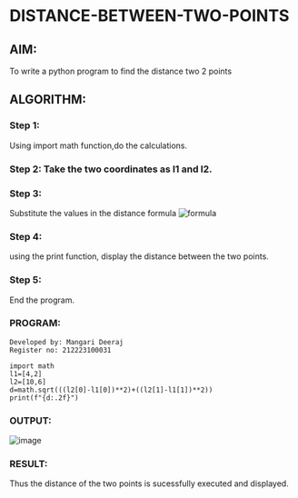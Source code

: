 # DISTANCE-BETWEEN-TWO-POINTS

## AIM:
To write a python program to find the distance two 2 points
## ALGORITHM:
### Step 1:
Using import math function,do the calculations.
### Step 2: Take the two coordinates as l1 and l2.

### Step 3: 
Substitute the values in the distance formula  ![formula](/formula.JPG)
### Step 4:
using the print function, display the distance between the two points. 
### Step 5:
End the program.
### PROGRAM:
```
Developed by: Mangari Deeraj
Register no: 212223100031
```
```
import math
l1=[4,2]
l2=[10,6]
d=math.sqrt(((l2[0]-l1[0])**2)+((l2[1]-l1[1])**2))
print(f"{d:.2f}") 

```
### OUTPUT:
![image](https://github.com/user-attachments/assets/e2fb8355-d6d7-441d-b430-63368d6a7090)

### RESULT:
Thus the distance of the two points is sucessfully executed and displayed.
